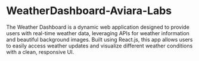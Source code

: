 # WeatherDashboard-Aviara-Labs
The Weather Dashboard is a dynamic web application designed to provide users with real-time weather data, leveraging APIs for weather information and beautiful background images. Built using React.js, this app allows users to easily access weather updates and visualize different weather conditions with a clean, responsive UI.
